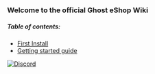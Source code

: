 ### Welcome to the official Ghost eShop Wiki

##### Table of contents:
- [First Install](./first_install.md)
- [Getting started guide](./start_guide.md)

[![Discord](https://discordapp.com/api/guilds/633965704424718336/widget.png?style=banner3&time)](https://discord.gg/9Rqvh9F)